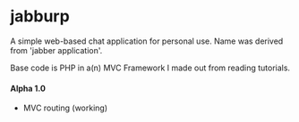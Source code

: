 # jabburp
A simple web-based chat application for personal use. Name was derived from 'jabber application'.

Base code is PHP in a(n) MVC Framework I made out from reading tutorials.

#### Alpha 1.0
- MVC routing (working)
